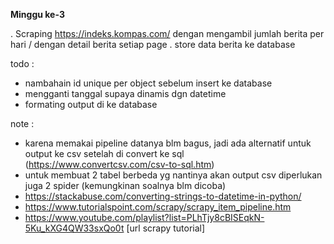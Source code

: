 **Minggu ke-3**

 
. Scraping https://indeks.kompas.com/ dengan mengambil jumlah berita per hari / dengan detail berita setiap page 
. store data berita ke database
  
todo : 

 - nambahain id unique per object sebelum insert ke database
 - mengganti tanggal supaya dinamis dgn datetime 
 - formating output di ke database

note :
 - karena memakai pipeline datanya blm bagus, jadi ada alternatif untuk output ke csv setelah di convert ke sql (https://www.convertcsv.com/csv-to-sql.htm)
 - untuk membuat 2 tabel berbeda yg nantinya akan output csv diperlukan juga 2 spider (kemungkinan soalnya blm dicoba)
 - https://stackabuse.com/converting-strings-to-datetime-in-python/
 - https://www.tutorialspoint.com/scrapy/scrapy_item_pipeline.htm
 - https://www.youtube.com/playlist?list=PLhTjy8cBISEqkN-5Ku_kXG4QW33sxQo0t [url scrapy tutorial]
